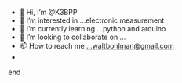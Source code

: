 - 👋 Hi, I’m @K3BPP
- 👀 I’m interested in ...electronic measurement
- 🌱 I’m currently learning ...python and arduino
- 💞️ I’m looking to collaborate on ...
- 📫 How to reach me ...waltbohlman@gmail.com
- 

<!---
K3BPP/K3BPP is a ✨ special ✨ repository because its `README.md` (this file) appears on your GitHub profile.
You can click the Preview link to take a look at your changes.
--->
end
